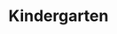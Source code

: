 ---
title: "Kindergarten"
collection: experiences
file_name: 'SaraFlorenzani.pdf'
email: 'sara.florenzani@yrdsb.ca'
description: 'I was a research assistant intern at the [RVL Lab](https://rvl.cs.toronto.edu/#/) supervised by [Florian Shkurti](http://www.cs.toronto.edu/~florian/). We worked on stochastic planning for autonomous surface vessel (ASV) navigation using satelite images. I helped design a software stack that supported communication between ROS, the web front-end visualization, and the Gazebo simulation or real-world.'
start: 2022-10-24
end: 2022-11-18
---